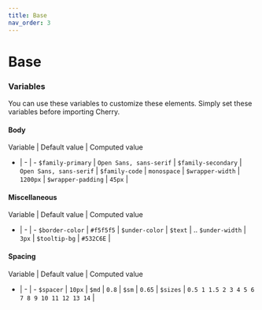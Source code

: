 ```yaml
---
title: Base
nav_order: 3
---
```


# Base

### Variables

You can use these variables to customize these elements. Simply set these variables before importing Cherry.

#### Body

Variable | Default value | Computed value
- | - | -
`$family-primary`   | `Open Sans, sans-serif` |
`$family-secondary` | `Open Sans, sans-serif` |
`$family-code`      | `monospace` |
`$wrapper-width`    | `1200px` |
`$wrapper-padding`  | `45px` |

#### Miscellaneous

Variable | Default value | Computed value
- | - | -
`$border-color`     | `#f5f5f5` |
`$under-color`      | `$text` | ..
`$under-width`      | `3px` |
`$tooltip-bg`       | `#532C6E` |

#### Spacing

Variable | Default value | Computed value
- | - | -
`$spacer` | `10px` |
`$md`     | `0.8` |
`$sm`     | `0.65` |
`$sizes`  | `0.5 1 1.5 2 3 4 5 6 7 8 9 10 11 12 13 14` |
